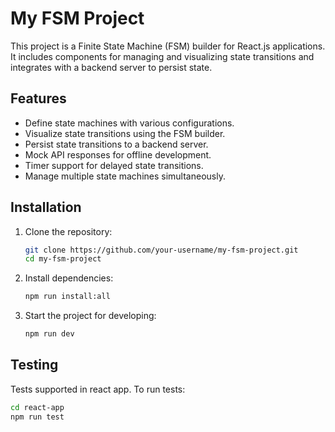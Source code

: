
# My FSM Project

This project is a Finite State Machine (FSM) builder for React.js applications. It includes components for managing and visualizing state transitions and integrates with a backend server to persist state.


## Features

- Define state machines with various configurations.
- Visualize state transitions using the FSM builder.
- Persist state transitions to a backend server.
- Mock API responses for offline development.
- Timer support for delayed state transitions.
- Manage multiple state machines simultaneously.

## Installation

1. Clone the repository:
   ```bash
   git clone https://github.com/your-username/my-fsm-project.git
   cd my-fsm-project
   ```

2. Install dependencies:
   ```bash
   npm run install:all
   ```

3. Start the project for developing:
   ```bash
   npm run dev
   ```

## Testing

Tests supported in react app. To run tests:

```bash
cd react-app
npm run test
```

